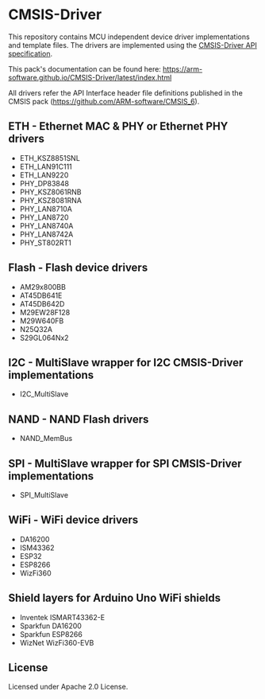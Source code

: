 # CMSIS-Driver

This repository contains MCU independent device driver implementations and template files. 
The drivers are implemented using the [CMSIS-Driver API specification](http://arm-software.github.io/CMSIS_5/Driver/html/index.html).

This pack's documentation can be found here: https://arm-software.github.io/CMSIS-Driver/latest/index.html

All drivers refer the API Interface header file definitions published in the CMSIS pack (https://github.com/ARM-software/CMSIS_6).

## ETH - Ethernet MAC & PHY or Ethernet PHY drivers
- ETH_KSZ8851SNL
- ETH_LAN91C111
- ETH_LAN9220
- PHY_DP83848
- PHY_KSZ8061RNB
- PHY_KSZ8081RNA
- PHY_LAN8710A
- PHY_LAN8720
- PHY_LAN8740A
- PHY_LAN8742A
- PHY_ST802RT1

## Flash - Flash device drivers
- AM29x800BB
- AT45DB641E
- AT45DB642D
- M29EW28F128
- M29W640FB
- N25Q32A
- S29GL064Nx2

## I2C - MultiSlave wrapper for I2C CMSIS-Driver implementations
- I2C_MultiSlave

## NAND - NAND Flash drivers
- NAND_MemBus

## SPI - MultiSlave wrapper for SPI CMSIS-Driver implementations
- SPI_MultiSlave

## WiFi - WiFi device drivers
- DA16200
- ISM43362
- ESP32
- ESP8266
- WizFi360

## Shield layers for Arduino Uno WiFi shields
- Inventek ISMART43362-E
- Sparkfun DA16200
- Sparkfun ESP8266
- WizNet WizFi360-EVB

## License
Licensed under Apache 2.0 License.
